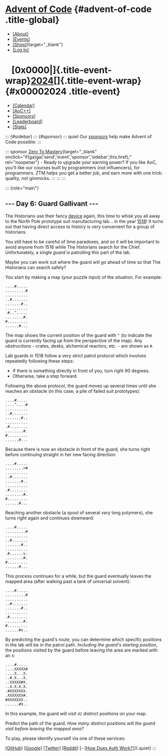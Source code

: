 <div>

<div>

# [Advent of Code](/) {#advent-of-code .title-global}

-   [\[About\]](/2024/about)
-   [\[Events\]](/2024/events)
-   [\[Shop\]](https://cottonbureau.com/people/advent-of-code){target="_blank"}
-   [\[Log In\]](/2024/auth/login)

</div>

<div>

#    [0x0000\|]{.title-event-wrap}[2024](/2024)[]{.title-event-wrap} {#x00002024 .title-event}

-   [\[Calendar\]](/2024)
-   [\[AoC++\]](/2024/support)
-   [\[Sponsors\]](/2024/sponsors)
-   [\[Leaderboard\]](/2024/leaderboard)
-   [\[Stats\]](/2024/stats)

</div>

</div>

::: {#sidebar}
::: {#sponsor}
::: quiet
Our [sponsors](/2024/sponsors) help make Advent of Code possible:
:::

::: sponsor
[Zero To
Mastery](/2024/sponsors/redirect?url=https%3A%2F%2Flinks%2Ezerotomastery%2Eio%2Faoc2024){target="_blank"
onclick="if(ga)ga('send','event','sponsor','sidebar',this.href);"
rel="noopener"} - Ready to upgrade your earning power? If you like AoC,
you\'ll like our courses built by programmers (not influencers), for
programmers. ZTM helps you get a better job, and earn more with one
trick: quality, not gimmicks.
:::
:::
:::

::: {role="main"}
## \-\-- Day 6: Guard Gallivant \-\--

The Historians use their fancy [device](4) again, this time to whisk you
all away to the North Pole prototype suit manufacturing lab\... in the
year [1518](/2018/day/5)! It turns out that having direct access to
history is very convenient for a group of historians.

You still have to be careful of time paradoxes, and so it will be
important to avoid anyone from 1518 while The Historians search for the
Chief. Unfortunately, a single *guard* is patrolling this part of the
lab.

Maybe you can work out where the guard will go ahead of time so that The
Historians can search safely?

You start by making a map (your puzzle input) of the situation. For
example:

    ....#.....
    .........#
    ..........
    ..#.......
    .......#..
    ..........
    .#..^.....
    ........#.
    #.........
    ......#...

The map shows the current position of the guard with `^` (to indicate
the guard is currently facing *up* from the perspective of the map). Any
*obstructions* - crates, desks, alchemical reactors, etc. - are shown as
`#`.

Lab guards in 1518 follow a very strict patrol protocol which involves
repeatedly following these steps:

-   If there is something directly in front of you, turn right 90
    degrees.
-   Otherwise, take a step forward.

Following the above protocol, the guard moves up several times until she
reaches an obstacle (in this case, a pile of failed suit prototypes):

    ....#.....
    ....^....#
    ..........
    ..#.......
    .......#..
    ..........
    .#........
    ........#.
    #.........
    ......#...

Because there is now an obstacle in front of the guard, she turns right
before continuing straight in her new facing direction:

    ....#.....
    ........>#
    ..........
    ..#.......
    .......#..
    ..........
    .#........
    ........#.
    #.........
    ......#...

Reaching another obstacle (a spool of several *very* long polymers), she
turns right again and continues downward:

    ....#.....
    .........#
    ..........
    ..#.......
    .......#..
    ..........
    .#......v.
    ........#.
    #.........
    ......#...

This process continues for a while, but the guard eventually leaves the
mapped area (after walking past a tank of universal solvent):

    ....#.....
    .........#
    ..........
    ..#.......
    .......#..
    ..........
    .#........
    ........#.
    #.........
    ......#v..

By predicting the guard\'s route, you can determine which specific
positions in the lab will be in the patrol path. *Including the guard\'s
starting position*, the positions visited by the guard before leaving
the area are marked with an `X`:

    ....#.....
    ....XXXXX#
    ....X...X.
    ..#.X...X.
    ..XXXXX#X.
    ..X.X.X.X.
    .#XXXXXXX.
    .XXXXXXX#.
    #XXXXXXX..
    ......#X..

In this example, the guard will visit *`41`* distinct positions on your
map.

Predict the path of the guard. *How many distinct positions will the
guard visit before leaving the mapped area?*

To play, please identify yourself via one of these services:

[\[GitHub\]](/auth/github) [\[Google\]](/auth/google)
[\[Twitter\]](/auth/twitter) [\[Reddit\]](/auth/reddit) [- [\[How Does
Auth Work?\]](/about#faq_auth)]{.quiet}
:::
